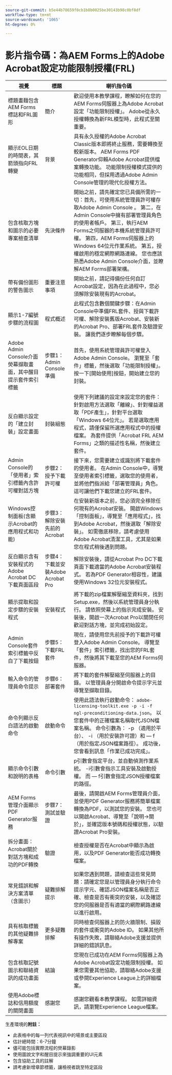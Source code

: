 ```yaml
---
source-git-commit: b5e44b78659f0cb1b8b0025be30143b98c0bf8df
workflow-type: tm+mt
source-wordcount: '1065'
ht-degree: 0%

---
```

# 影片指令碼：為AEM Forms上的Adobe Acrobat設定功能限制授權(FRL)

| 視覺 | 標題 | 喇叭指令碼 |
|--------|-------|---------------|
| 標題畫麵包含AEM Forms標誌和FRL圖形 | 簡介 | 歡迎使用本教學課程，瞭解如何在您的AEM Forms伺服器上為Adobe Acrobat設定「功能限制授權」。 Adobe從永久授權轉換為新FRL模型時，此程式至關重要。 |
| 顯示EOL日期的時間表，其箭頭指向FRL轉變 | 背景 | 具有永久授權的Adobe Acrobat Classic版本即將終止服務，需要轉換至較新版本。 AEM Forms PDF Generator仰賴Adobe Acrobat提供檔案轉換功能。 功能限制授權模式提供的功能相同，但採用透過Adobe Admin Console管理的現代化授權方法。 |
| 包含核取方塊和圖示的必要專案檢查清單 | 先決條件 | 開始之前，請先確定您已具備所需的一切：首先，可使用系統管理員許可權存取Adobe Admin Console 。 第二，在Admin Console中擁有部署管理員角色的使用者帳戶。 第三，執行AEM Forms之伺服器的本機系統管理員許可權。 第四，AEM Forms伺服器上的Windows 64位元作業系統。 第五，授權啟用的穩定網際網路連線。 您也應該熟悉Adobe Admin Console介面，並瞭解AEM Forms部署架構。 |
| 帶有備份圖形的警告圖示 | 重要注意事項 | 開始之前，請記得備份任何自訂Acrobat設定，因為在此過程中，您必須解除安裝現有的Acrobat。 |
| 顯示1-7編號步驟的流程圖 | 程式概述 | 此程式包含數個關鍵步驟：在Admin Console中準備FRL套件、授與下載許可權、解除安裝舊版Acrobat、安裝新的Acrobat Pro、部署FRL套件及驗證安裝。 讓我們逐步瞭解每個步驟。 |
| Adobe Admin Console介面熒幕擷取畫面，其中醒目提示套件索引標籤 | 步驟1：Admin Console準備 | 首先，使用系統管理員許可權登入Adobe Admin Console。 瀏覽至「套件」標籤，然後選取「功能限制授權」。 按一下[開始使用]按鈕，開始建立您的封裝。 |
| 反白顯示設定的「建立封裝」設定畫面 | 封裝組態 | 使用下列建議的設定來設定您的套件：針對啟用方法選取「離線」、針對權益選取「PDF產生」，針對平台選取「Windows 64位元」。 若是選取應用程式，請僅保留所選應用程式中的授權檔案。 為套件提供「Acrobat FRL AEM Forms」之類的描述性名稱，然後建立套件。 |
| Admin Console的「使用者」索引標籤內含許可權對話方塊 | 步驟2：授予下載許可權 | 接下來，您需要建立或識別將下載套件的使用者。 在Admin Console中，導覽至使用者索引標籤，選取您的使用者，並將他們指派給「部署管理員」角色。 這可讓他們下載您建立的FRL套件。 |
| Windows控制面板(含顯示Acrobat的應用程式和功能) | 步驟3：解除安裝先前的Acrobat | 在安裝新版本之前，您必須完全移除任何現有的Acrobat安裝。 開啟Windows「控制面板」，導覽至「應用程式」，找到Adobe Acrobat，然後選取「解除安裝」。 如需徹底移除，請考慮使用Adobe Acrobat清潔工具，尤其是如果您在程式稍後遇到問題。 |
| 反白顯示含有安裝程式的Adobe Acrobat DC下載頁面區段 | 步驟4：下載並安裝Adobe Acrobat Pro | 解除安裝後，請從Acrobat Pro DC下載頁面下載適當的Adobe Acrobat安裝程式。 若為PDF Generator相容性，建議使用Windows 32位元安裝程式。 |
| 顯示提取和設定步驟的安裝程式 | 安裝程式 | 將下載的zip檔案解壓縮至資料夾，找到Setup.exe，然後以系統管理員身分執行。 請依照熒幕上的指示完成安裝。 安裝後，開啟一次Acrobat Pro以關閉任何歡迎對話方塊，並完成初始設定。 |
| Admin Console套件索引標籤中反白了下載按鈕 | 步驟5：下載FRL套件 | 現在，請使用您先前授予的下載許可權登入Adobe Admin Console。 導覽至「套件」索引標籤，找出您的FRL套件，然後將其下載至您的AEM Forms伺服器。 |
| 輸入命令的管理員命令提示 | 步驟6：部署套件 | 將下載的套件解壓縮至伺服器上的目錄。 以管理員身分開啟命令提示字元並導覽至擷取目錄。 |
| 命令列顯示反白語法的啟動命令 | 啟動命令 | 使用此語法執行啟動命令： `adobe-licensing-toolkit.exe -p -i -f ngl-preconditioning-data.json`。 以您套件中的正確檔案名稱取代JSON檔案名稱。 命令引數為： -p （適用於平台）、 -i （用於安裝許可證）和 — f （用於指定JSON檔案路徑）。 成功後，您會看到訊息「作業已成功完成」。 |
| 顯示命令引數和說明的表格 | 命令引數 | p引數會指定平台，並自動偵測作業系統。 -i引數會指示工具安裝及啟動授權。 而 — f引數會指定JSON授權檔案的路徑。 |
| AEM Forms管理介面顯示PDF Generator服務 | 步驟7：測試並驗證 | 最後，請開啟AEM Forms管理員介面，並使用PDF Generator服務將簡單檔案轉換為PDF，以測試您的安裝。 您也可以開啟Acrobat、導覽至「說明→關於」，並確認版本號碼和授權狀態，以驗證Acrobat Pro安裝。 |
| 拆分畫面： Acrobat關於對話方塊和成功的PDF轉換 | 驗證 | 檢查授權是否在Acrobat中顯示為啟用，以及PDF Generator能否成功轉換檔案。 |
| 常見錯誤和解決方案清單（含圖示） | 疑難排解提示 | 如果您遇到問題，請檢查這些常見問題：請確定您是以管理員身分執行命令提示字元、確認JSON檔案名稱是否正確、檢查是否有衝突的安裝，以及確認您的伺服器是否有適當的網際網路連線以進行啟用。 |
| 具有核取標籤的其他疑難排解專案 | 更多疑難排解 | 同時檢查伺服器上的防火牆限制、損毀的套件或衝突的Adobe ID。 如果其他所有操作失敗，請聯絡Adobe支援並提供詳細的錯誤訊息。 |
| 包含核取記號圖示和聯絡資訊的成功畫面 | 結論 | 您現在已成功在AEM Forms伺服器上為Adobe Acrobat設定功能限制授權。 如果您需要其他協助，請聯絡Adobe支援或參閱Experience League上的詳細檔案。 |
| 使用Adobe標誌和信用額度的關閉畫面 | 感謝您 | 感謝您觀看本教學課程。 如需詳細資訊，請瀏覽Experience League檔案。 |

生產環境的&#x200B;**附註：**

- 此表格中的每一列代表視訊中的場景或主要區段
- 估計總時間：6-7分鐘
- 儘可能包括實際流程的熒幕錄影
- 使用圖說文字和醒目提示來強調重要的UI元素
- 包含協助工具的註解
- 請考慮新增章節標籤，讓檢視者跳至特定區段